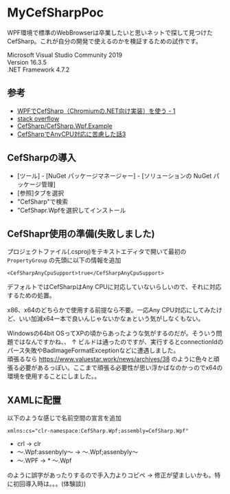 # MyCefSharpPoc
WPF環境で標準のWebBrowserは卒業したいと思いネットで探して見つけたCefSharp。これが自分の開発で使えるのかを検証するための試作です。

Microsoft Visual Studio Community 2019  
Version 16.3.5  
.NET Framework 4.7.2


## 参考
* [WPFでCefSharp（Chromiumの.NET向け実装）を使う - 1](https://qiita.com/GHKEN/items/d2d8b0745ef2622a2bbc)
* [stack overflow](https://stackoverflow.com/questions/52394485/how-to-get-cefsharp-to-work-with-configuration-anycpu-in-vs-common-library)
* [CefSharp/CefSharp.Wpf.Example](https://github.com/cefsharp/CefSharp/tree/master/CefSharp.Wpf.Example)
* [CefSharpでAnyCPU対応に苦慮した話3](https://www.valuestar.work/news/archives/38)

## CefSharpの導入
* [ツール] - [NuGet パッケージマネージャー] - [ソリューションの NuGet パッケージ管理]
* [参照]タブを選択
* "CefSharp"で検索
* "CefShapr.Wpfを選択してインストール


## CefShapr使用の準備(失敗しました)
プロジェクトファイル(.csproj)をテキストエディタで開いて最初の `PropertyGroup` の先頭に以下の情報を追加
```
<CefSharpAnyCpuSupport>true</CefSharpAnyCpuSupport>
```

デフォルトではCefSharpはAny CPUに対応していないらしいので、それに対応するための処置。

x86、x64のどちらかで使用する前提なら不要。一応Any CPU対応にしてみたけど、いい加減x64一本で良いんじゃないかなぁという気がしなくもない。

Windowsの64bit OSってXPの頃からあったような気がするのだが。そういう問題ではなんですかね、、
↑
ビルドは通ったのですが、実行するとconnectionIdのパース失敗やBadImageFormatExceptionなどに遭遇しました。  
頑張るなら https://www.valuestar.work/news/archives/38 のように色々と頑張る必要があるっぽい。ここまで頑張る必要性が思い浮かばなのかっのでx64の環境を使用することにしました。。


## XAMLに配置
以下のような感じで名前空間の宣言を追加
```
xmlns:cs="clr-namespace:CefSharp.Wpf;assembly=CefSharp.Wpf"
```

* crl → clr
* ～.Wpf:assenbyly～ → ～.Wpf;assenbyly～
* ～.WPF → * ～.Wpf

のように誤字があったりするので手入力よりコピペ → 修正が望ましいかも。特に初回導入時は。。。(体験談))

